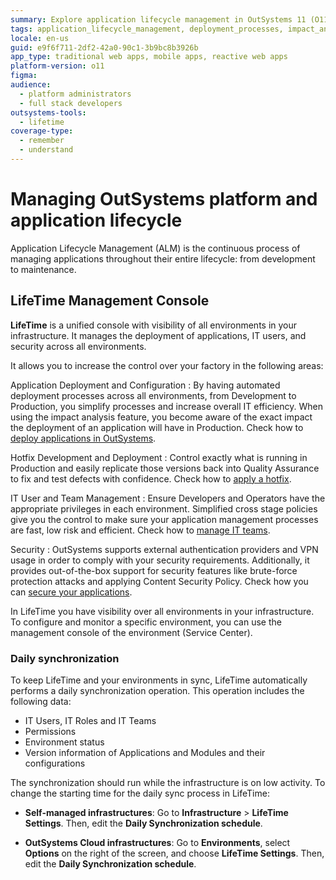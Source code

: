 ```yaml
---
summary: Explore application lifecycle management in OutSystems 11 (O11) using LifeTime for deployment, security, and IT user management across all environments.
tags: application_lifecycle_management, deployment_processes, impact_analysis, hotfix_deployment, it_user_management, security
locale: en-us
guid: e9f6f711-2df2-42a0-90c1-3b9bc8b3926b
app_type: traditional web apps, mobile apps, reactive web apps
platform-version: o11
figma:
audience:
  - platform administrators
  - full stack developers
outsystems-tools:
  - lifetime
coverage-type:
  - remember
  - understand
---
```


# Managing OutSystems platform and application lifecycle

Application Lifecycle Management (ALM) is the continuous process of managing applications throughout their entire lifecycle: from development to maintenance.

## LifeTime Management Console

**LifeTime** is a unified console with visibility of all environments in your infrastructure. It manages the deployment of applications, IT users, and security across all environments.  

It allows you to increase the control over your factory in the following areas:

Application Deployment and Configuration
:   By having automated deployment processes across all environments, from Development to Production, you simplify processes and increase overall IT efficiency. When using the impact analysis feature, you become aware of the exact impact the deployment of an application will have in Production. Check how to [deploy applications in OutSystems](<../deploying-apps/intro.md>).

Hotfix Development and Deployment
:   Control exactly what is running in Production and easily replicate those versions back into Quality Assurance to fix and test defects with confidence. Check how to [apply a hotfix](<../deploying-apps/apply-a-hotfix.md>).

IT User and Team Management
:   Ensure Developers and Operators have the appropriate privileges in each environment. Simplified cross stage policies give you the control to make sure your application management processes are fast, low risk and efficient. Check how to [manage IT teams](<manage-it-teams/intro.md>).

Security
:   OutSystems supports external authentication providers and VPN usage in order to comply with your security requirements. Additionally, it provides out-of-the-box support for security features like brute-force protection attacks and applying Content Security Policy. Check how you can [secure your applications](<../security/intro.md>).

In LifeTime you have visibility over all environments in your infrastructure. To configure and monitor a specific environment, you can use the management console of the environment (Service Center).

### Daily synchronization

To keep LifeTime and your environments in sync, LifeTime automatically performs a daily synchronization operation. This operation includes the following data:

* IT Users, IT Roles and IT Teams
* Permissions
* Environment status
* Version information of Applications and Modules and their configurations

The synchronization should run while the infrastructure is on low activity. To change the starting time for the daily sync process in LifeTime:

* **Self-managed infrastructures**: Go to **Infrastructure** > **LifeTime Settings**. Then, edit the **Daily Synchronization schedule**.

* **OutSystems Cloud infrastructures**: Go to **Environments**, select **Options** on the right of the screen, and choose **LifeTime Settings**. Then, edit the **Daily Synchronization schedule**.
